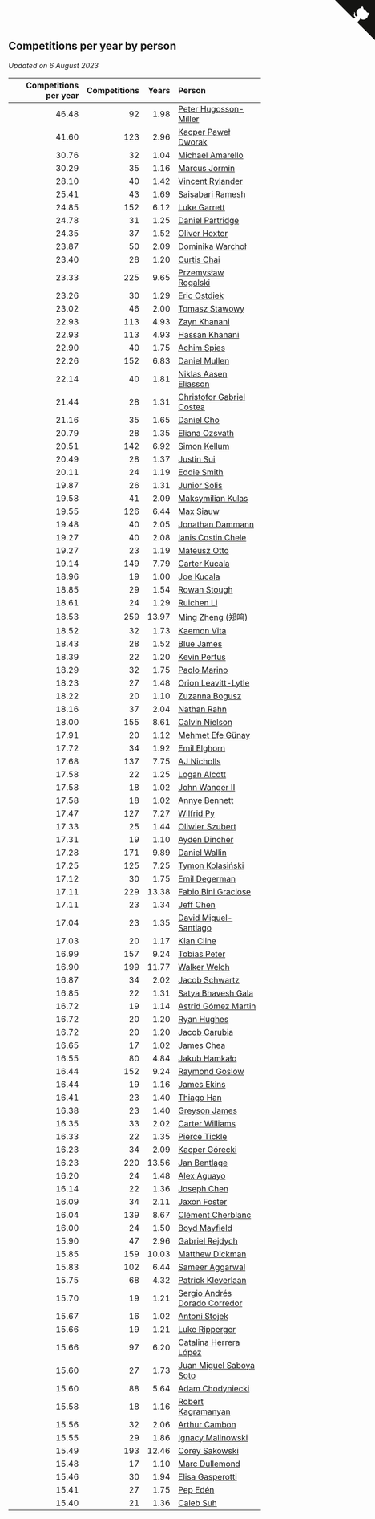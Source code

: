 ## Competitions per year by person

*Updated on  6 August 2023*

| Competitions per year | Competitions | Years | Person |
| ---: | ---: | ---: | :--- |
| 46.48 | 92 | 1.98 | [Peter Hugosson-Miller](https://www.worldcubeassociation.org/persons/2021HUGO01) |
| 41.60 | 123 | 2.96 | [Kacper Paweł Dworak](https://www.worldcubeassociation.org/persons/2020DWOR01) |
| 30.76 | 32 | 1.04 | [Michael Amarello](https://www.worldcubeassociation.org/persons/2022AMAR09) |
| 30.29 | 35 | 1.16 | [Marcus Jormin](https://www.worldcubeassociation.org/persons/2022JORM01) |
| 28.10 | 40 | 1.42 | [Vincent Rylander](https://www.worldcubeassociation.org/persons/2022RYLA01) |
| 25.41 | 43 | 1.69 | [Saisabari Ramesh](https://www.worldcubeassociation.org/persons/2021RAME01) |
| 24.85 | 152 | 6.12 | [Luke Garrett](https://www.worldcubeassociation.org/persons/2017GARR05) |
| 24.78 | 31 | 1.25 | [Daniel Partridge](https://www.worldcubeassociation.org/persons/2022PART02) |
| 24.35 | 37 | 1.52 | [Oliver Hexter](https://www.worldcubeassociation.org/persons/2022HEXT01) |
| 23.87 | 50 | 2.09 | [Dominika Warchoł](https://www.worldcubeassociation.org/persons/2021WARC01) |
| 23.40 | 28 | 1.20 | [Curtis Chai](https://www.worldcubeassociation.org/persons/2022CHAI02) |
| 23.33 | 225 | 9.65 | [Przemysław Rogalski](https://www.worldcubeassociation.org/persons/2013ROGA02) |
| 23.26 | 30 | 1.29 | [Eric Ostdiek](https://www.worldcubeassociation.org/persons/2022OSTD01) |
| 23.02 | 46 | 2.00 | [Tomasz Stawowy](https://www.worldcubeassociation.org/persons/2021STAW01) |
| 22.93 | 113 | 4.93 | [Zayn Khanani](https://www.worldcubeassociation.org/persons/2018KHAN28) |
| 22.93 | 113 | 4.93 | [Hassan Khanani](https://www.worldcubeassociation.org/persons/2018KHAN26) |
| 22.90 | 40 | 1.75 | [Achim Spies](https://www.worldcubeassociation.org/persons/2021SPIE01) |
| 22.26 | 152 | 6.83 | [Daniel Mullen](https://www.worldcubeassociation.org/persons/2016MULL04) |
| 22.14 | 40 | 1.81 | [Niklas Aasen Eliasson](https://www.worldcubeassociation.org/persons/2021ELIA01) |
| 21.44 | 28 | 1.31 | [Christofor Gabriel Costea](https://www.worldcubeassociation.org/persons/2022COST03) |
| 21.16 | 35 | 1.65 | [Daniel Cho](https://www.worldcubeassociation.org/persons/2021CHOD01) |
| 20.79 | 28 | 1.35 | [Eliana Ozsvath](https://www.worldcubeassociation.org/persons/2022OZSV01) |
| 20.51 | 142 | 6.92 | [Simon Kellum](https://www.worldcubeassociation.org/persons/2016KELL12) |
| 20.49 | 28 | 1.37 | [Justin Sui](https://www.worldcubeassociation.org/persons/2022SUIJ01) |
| 20.11 | 24 | 1.19 | [Eddie Smith](https://www.worldcubeassociation.org/persons/2022SMIT20) |
| 19.87 | 26 | 1.31 | [Junior Solis](https://www.worldcubeassociation.org/persons/2022SOLI03) |
| 19.58 | 41 | 2.09 | [Maksymilian Kulas](https://www.worldcubeassociation.org/persons/2021KULA02) |
| 19.55 | 126 | 6.44 | [Max Siauw](https://www.worldcubeassociation.org/persons/2017SIAU02) |
| 19.48 | 40 | 2.05 | [Jonathan Dammann](https://www.worldcubeassociation.org/persons/2021DAMM01) |
| 19.27 | 40 | 2.08 | [Ianis Costin Chele](https://www.worldcubeassociation.org/persons/2021CHEL01) |
| 19.27 | 23 | 1.19 | [Mateusz Otto](https://www.worldcubeassociation.org/persons/2022OTTO01) |
| 19.14 | 149 | 7.79 | [Carter Kucala](https://www.worldcubeassociation.org/persons/2015KUCA01) |
| 18.96 | 19 | 1.00 | [Joe Kucala](https://www.worldcubeassociation.org/persons/2022KUCA01) |
| 18.85 | 29 | 1.54 | [Rowan Stough](https://www.worldcubeassociation.org/persons/2022STOU01) |
| 18.61 | 24 | 1.29 | [Ruichen Li](https://www.worldcubeassociation.org/persons/2022LIRU02) |
| 18.53 | 259 | 13.97 | [Ming Zheng (郑鸣)](https://www.worldcubeassociation.org/persons/2009ZHEN11) |
| 18.52 | 32 | 1.73 | [Kaemon Vita](https://www.worldcubeassociation.org/persons/2021VITA01) |
| 18.43 | 28 | 1.52 | [Blue James](https://www.worldcubeassociation.org/persons/2022JAME01) |
| 18.39 | 22 | 1.20 | [Kevin Pertus](https://www.worldcubeassociation.org/persons/2022PERT01) |
| 18.29 | 32 | 1.75 | [Paolo Marino](https://www.worldcubeassociation.org/persons/2021MARI04) |
| 18.23 | 27 | 1.48 | [Orion Leavitt-Lytle](https://www.worldcubeassociation.org/persons/2022LEAV01) |
| 18.22 | 20 | 1.10 | [Zuzanna Bogusz](https://www.worldcubeassociation.org/persons/2022BOGU01) |
| 18.16 | 37 | 2.04 | [Nathan Rahn](https://www.worldcubeassociation.org/persons/2021RAHN01) |
| 18.00 | 155 | 8.61 | [Calvin Nielson](https://www.worldcubeassociation.org/persons/2014NIEL03) |
| 17.91 | 20 | 1.12 | [Mehmet Efe Günay](https://www.worldcubeassociation.org/persons/2022GUNA05) |
| 17.72 | 34 | 1.92 | [Emil Elghorn](https://www.worldcubeassociation.org/persons/2021ELGH01) |
| 17.68 | 137 | 7.75 | [AJ Nicholls](https://www.worldcubeassociation.org/persons/2015NICH04) |
| 17.58 | 22 | 1.25 | [Logan Alcott](https://www.worldcubeassociation.org/persons/2022ALCO02) |
| 17.58 | 18 | 1.02 | [John Wanger II](https://www.worldcubeassociation.org/persons/2022WANG39) |
| 17.58 | 18 | 1.02 | [Annye Bennett](https://www.worldcubeassociation.org/persons/2022BENN11) |
| 17.47 | 127 | 7.27 | [Wilfrid Py](https://www.worldcubeassociation.org/persons/2016PYWI01) |
| 17.33 | 25 | 1.44 | [Oliwier Szubert](https://www.worldcubeassociation.org/persons/2022SZUB01) |
| 17.31 | 19 | 1.10 | [Ayden Dincher](https://www.worldcubeassociation.org/persons/2022DINC01) |
| 17.28 | 171 | 9.89 | [Daniel Wallin](https://www.worldcubeassociation.org/persons/2013WALL03) |
| 17.25 | 125 | 7.25 | [Tymon Kolasiński](https://www.worldcubeassociation.org/persons/2016KOLA02) |
| 17.12 | 30 | 1.75 | [Emil Degerman](https://www.worldcubeassociation.org/persons/2021DEGE01) |
| 17.11 | 229 | 13.38 | [Fabio Bini Graciose](https://www.worldcubeassociation.org/persons/2010GRAC02) |
| 17.11 | 23 | 1.34 | [Jeff Chen](https://www.worldcubeassociation.org/persons/2022CHEN19) |
| 17.04 | 23 | 1.35 | [David Miguel-Santiago](https://www.worldcubeassociation.org/persons/2022MIGU02) |
| 17.03 | 20 | 1.17 | [Kian Cline](https://www.worldcubeassociation.org/persons/2022CLIN01) |
| 16.99 | 157 | 9.24 | [Tobias Peter](https://www.worldcubeassociation.org/persons/2014PETE03) |
| 16.90 | 199 | 11.77 | [Walker Welch](https://www.worldcubeassociation.org/persons/2011WELC01) |
| 16.87 | 34 | 2.02 | [Jacob Schwartz](https://www.worldcubeassociation.org/persons/2021SCHW01) |
| 16.85 | 22 | 1.31 | [Satya Bhavesh Gala](https://www.worldcubeassociation.org/persons/2022GALA03) |
| 16.72 | 19 | 1.14 | [Astrid Gómez Martin](https://www.worldcubeassociation.org/persons/2022MART26) |
| 16.72 | 20 | 1.20 | [Ryan Hughes](https://www.worldcubeassociation.org/persons/2022HUGH04) |
| 16.72 | 20 | 1.20 | [Jacob Carubia](https://www.worldcubeassociation.org/persons/2022CARU02) |
| 16.65 | 17 | 1.02 | [James Chea](https://www.worldcubeassociation.org/persons/2022CHEA05) |
| 16.55 | 80 | 4.84 | [Jakub Hamkało](https://www.worldcubeassociation.org/persons/2018HAMK01) |
| 16.44 | 152 | 9.24 | [Raymond Goslow](https://www.worldcubeassociation.org/persons/2014GOSL01) |
| 16.44 | 19 | 1.16 | [James Ekins](https://www.worldcubeassociation.org/persons/2022EKIN01) |
| 16.41 | 23 | 1.40 | [Thiago Han](https://www.worldcubeassociation.org/persons/2022HANT01) |
| 16.38 | 23 | 1.40 | [Greyson James](https://www.worldcubeassociation.org/persons/2022JAME02) |
| 16.35 | 33 | 2.02 | [Carter Williams](https://www.worldcubeassociation.org/persons/2021WILL06) |
| 16.33 | 22 | 1.35 | [Pierce Tickle](https://www.worldcubeassociation.org/persons/2022TICK01) |
| 16.23 | 34 | 2.09 | [Kacper Górecki](https://www.worldcubeassociation.org/persons/2021GORE01) |
| 16.23 | 220 | 13.56 | [Jan Bentlage](https://www.worldcubeassociation.org/persons/2010BENT01) |
| 16.20 | 24 | 1.48 | [Alex Aguayo](https://www.worldcubeassociation.org/persons/2022AGUA01) |
| 16.14 | 22 | 1.36 | [Joseph Chen](https://www.worldcubeassociation.org/persons/2022CHEN16) |
| 16.09 | 34 | 2.11 | [Jaxon Foster](https://www.worldcubeassociation.org/persons/2021FOST01) |
| 16.04 | 139 | 8.67 | [Clément Cherblanc](https://www.worldcubeassociation.org/persons/2014CHER05) |
| 16.00 | 24 | 1.50 | [Boyd Mayfield](https://www.worldcubeassociation.org/persons/2022MAYF01) |
| 15.90 | 47 | 2.96 | [Gabriel Rejdych](https://www.worldcubeassociation.org/persons/2020REJD01) |
| 15.85 | 159 | 10.03 | [Matthew Dickman](https://www.worldcubeassociation.org/persons/2013DICK01) |
| 15.83 | 102 | 6.44 | [Sameer Aggarwal](https://www.worldcubeassociation.org/persons/2017AGGA01) |
| 15.75 | 68 | 4.32 | [Patrick Kleverlaan](https://www.worldcubeassociation.org/persons/2019KLEV01) |
| 15.70 | 19 | 1.21 | [Sergio Andrés Dorado Corredor](https://www.worldcubeassociation.org/persons/2022CORR05) |
| 15.67 | 16 | 1.02 | [Antoni Stojek](https://www.worldcubeassociation.org/persons/2022STOJ03) |
| 15.66 | 19 | 1.21 | [Luke Ripperger](https://www.worldcubeassociation.org/persons/2022RIPP01) |
| 15.66 | 97 | 6.20 | [Catalina Herrera López](https://www.worldcubeassociation.org/persons/2017LOPE31) |
| 15.60 | 27 | 1.73 | [Juan Miguel Saboya Soto](https://www.worldcubeassociation.org/persons/2021SOTO01) |
| 15.60 | 88 | 5.64 | [Adam Chodyniecki](https://www.worldcubeassociation.org/persons/2017CHOD02) |
| 15.58 | 18 | 1.16 | [Robert Kagramanyan](https://www.worldcubeassociation.org/persons/2022KAGR01) |
| 15.56 | 32 | 2.06 | [Arthur Cambon](https://www.worldcubeassociation.org/persons/2021CAMB01) |
| 15.55 | 29 | 1.86 | [Ignacy Malinowski](https://www.worldcubeassociation.org/persons/2021MALI02) |
| 15.49 | 193 | 12.46 | [Corey Sakowski](https://www.worldcubeassociation.org/persons/2011SAKO01) |
| 15.48 | 17 | 1.10 | [Marc Dullemond](https://www.worldcubeassociation.org/persons/2022DULL01) |
| 15.46 | 30 | 1.94 | [Elisa Gasperotti](https://www.worldcubeassociation.org/persons/2021GASP01) |
| 15.41 | 27 | 1.75 | [Pep Edén](https://www.worldcubeassociation.org/persons/2021EDEN01) |
| 15.40 | 21 | 1.36 | [Caleb Suh](https://www.worldcubeassociation.org/persons/2022SUHC01) |


<a href="https://github.com/jonatanklosko/wca_statistics" class="github-corner" aria-label="View source on Github"><svg width="80" height="80" viewBox="0 0 250 250" style="fill:#151513; color:#fff; position: absolute; top: 0; border: 0; right: 0;" aria-hidden="true"><path d="M0,0 L115,115 L130,115 L142,142 L250,250 L250,0 Z"></path><path d="M128.3,109.0 C113.8,99.7 119.0,89.6 119.0,89.6 C122.0,82.7 120.5,78.6 120.5,78.6 C119.2,72.0 123.4,76.3 123.4,76.3 C127.3,80.9 125.5,87.3 125.5,87.3 C122.9,97.6 130.6,101.9 134.4,103.2" fill="currentColor" style="transform-origin: 130px 106px;" class="octo-arm"></path><path d="M115.0,115.0 C114.9,115.1 118.7,116.5 119.8,115.4 L133.7,101.6 C136.9,99.2 139.9,98.4 142.2,98.6 C133.8,88.0 127.5,74.4 143.8,58.0 C148.5,53.4 154.0,51.2 159.7,51.0 C160.3,49.4 163.2,43.6 171.4,40.1 C171.4,40.1 176.1,42.5 178.8,56.2 C183.1,58.6 187.2,61.8 190.9,65.4 C194.5,69.0 197.7,73.2 200.1,77.6 C213.8,80.2 216.3,84.9 216.3,84.9 C212.7,93.1 206.9,96.0 205.4,96.6 C205.1,102.4 203.0,107.8 198.3,112.5 C181.9,128.9 168.3,122.5 157.7,114.1 C157.9,116.9 156.7,120.9 152.7,124.9 L141.0,136.5 C139.8,137.7 141.6,141.9 141.8,141.8 Z" fill="currentColor" class="octo-body"></path></svg></a><style>.github-corner:hover .octo-arm{animation:octocat-wave 560ms ease-in-out}@keyframes octocat-wave{0%,100%{transform:rotate(0)}20%,60%{transform:rotate(-25deg)}40%,80%{transform:rotate(10deg)}}@media (max-width:500px){.github-corner:hover .octo-arm{animation:none}.github-corner .octo-arm{animation:octocat-wave 560ms ease-in-out}}</style>
